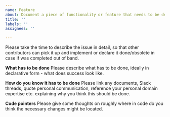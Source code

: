 ```yaml
---
name: Feature
about: Document a piece of functionality or feature that needs to be developed.
title: ''
labels: ''
assignees: ''

---
```


Please take the time to describe the issue in detail, so that other contributors can pick it up and implement or declare it done/obsolete in case if was completed out of band.

**What has to be done**
Please describe what has to be done, ideally in declarative form - what does success look like.

**How do you know it has to be done**
Please link any documents, Slack threads, quote personal communication, reference your personal domain expertise etc. explaining why you think this should be done.

**Code pointers**
Please give some thoughts on roughly where in code do you think the necessary changes might be located.
